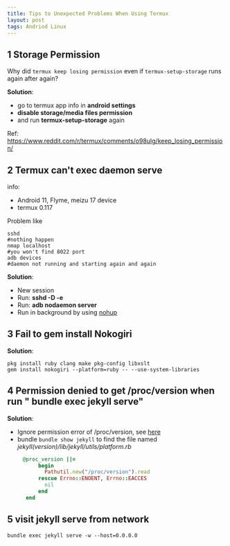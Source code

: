 ```yaml
---
title: Tips to Unexpected Problems When Using Termux
layout: post
tags: Andriod Linux
---
```


## 1 Storage Permission
Why did ``` termux keep losing permission ``` even if  ``` termux-setup-storage ``` runs again after again?

**Solution**:  
* go to termux app info in **android settings** 
* **disable storage/media files permission**
*  and run **termux-setup-storage** again

Ref: <https://www.reddit.com/r/termux/comments/o98ulg/keep_losing_permission/>

## 2 Termux can't exec daemon serve 
info:
* Android 11,  Flyme,  meizu 17 device
* termux 0.117

Problem like

```shell
sshd
#nothing happen
nmap localhost
#you won't find 8022 port
adb devices
#daemon not running and starting again and again
```

**Solution**:

* New session
* Run: **sshd -D -e** 
* Run: **adb nodaemon server**
* Run in background by using [nohup](https://github.com/termux/termux-app/issues/2015)

## 3 Fail to gem install  Nokogiri 
**Solution**:

```shell
pkg install ruby clang make pkg-config libxslt
gem install nokogiri --platform=ruby -- --use-system-libraries
```
## 4 Permission denied to get **/proc/version** when run " bundle exec jekyll serve"
**Solution**:
* Ignore permission error of /proc/version, see [here](https://github.com/jekyll/jekyll/pull/7267)
* bundle ```bundle show jekyll``` to find the file named *jekyll(version)/lib/jekyll/utils/platform.rb*
```ruby
     @proc_version ||=
          begin
            Pathutil.new("/proc/version").read
          rescue Errno::ENOENT, Errno::EACCES
            nil
          end
      end
```

## 5 visit jekyll serve from network

```ssh
bundle exec jekyll serve -w --host=0.0.0.0
```
